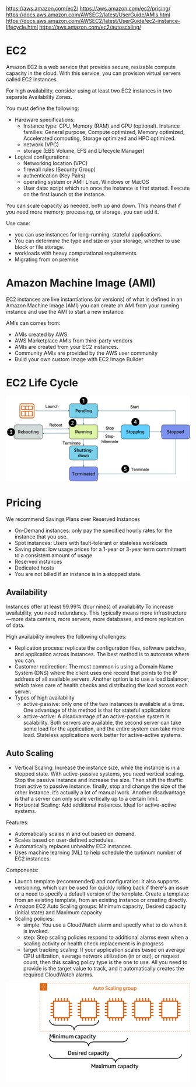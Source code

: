 https://aws.amazon.com/ec2/
https://aws.amazon.com/ec2/pricing/
https://docs.aws.amazon.com/AWSEC2/latest/UserGuide/AMIs.html
https://docs.aws.amazon.com/AWSEC2/latest/UserGuide/ec2-instance-lifecycle.html
https://aws.amazon.com/ec2/autoscaling/

# EC2
Amazon EC2 is a web service that provides secure, resizable compute capacity in the cloud. With this service, you can provision virtual servers called EC2 instances. 

For high availability, consider using at least two EC2 instances in two separate Availability Zones.

You must define the following: 
- Hardware specifications: 
    - Instance type: CPU, Memory (RAM) and GPU (optional). Instance families: General purpose, Compute optimized, Memory optimized, Accelerated computing, Storage optimized and HPC optimized.
    - network (VPC)
    - storage (EBS Volume, EFS and Lifecycle Manager)
- Logical configurations: 
    - Networking location (VPC)
    - firewall rules (Security Group)
    - authentication (Key Pairs)
    - operating system or AMI: Linux, Windows or MacOS
    - User data: script which run once the instance is first started. Execute on the first launch ot the instance.

You can scale capacity as needed, both up and down. This means that if you need more memory, processing, or storage, you can add it.

Use case:
- you can use instances for long-running, stateful applications.
- You can determine the type and size or your storage, whether to use block or file storage.
- workloads with heavy computational requirements.
- Migrating from on premise

# Amazon Machine Image (AMI)
EC2 instances are live instantiations (or versions) of what is defined in an Amazon Machine Image (AMI)
you can create an AMI from your running instance and use the AMI to start a new instance.

AMIs can comes from:
- AMIs created by AWS
- AWS Marketplace AMIs from third-party vendors
- AMIs are created from your EC2 instances.
- Community AMIs are provided by the AWS user community
- Build your own custom image with EC2 Image Builder

# EC2 Life Cycle
![LifeCycle](/img/lifecycle2.png)

# Pricing
We recommend Savings Plans over Reserved Instances

- On-Demand instances: only pay the specified hourly rates for the instance that you use.
- Spot instances: Users with fault-tolerant or stateless workloads    
- Saving plans:  low usage prices for a 1-year or 3-year term commitment to a consistent amount of usage
- Reserved instances
- Dedicated hosts
- You are not billed if an instance is in a stopped state.

## Availability

Instances offer at least 99.99% (four nines) of availability
To increase availability, you need redundancy. This typically means more infrastructure—more data centers, more servers, more databases, and more replication of data. 

High availability involves the following challenges:
- Replication process: replicate the configuration files, software patches, and application across instances. The best method is to automate where you can.
- Customer redirection:  The most common is using a Domain Name System (DNS) where the client uses one record that points to the IP address of all available servers. Another option is to use a load balancer, which takes care of health checks and distributing the load across each server.
- Types of high availability
    - active-passive: only one of the two instances is available at a time. One advantage of this method is that for stateful applications 
    - active-active: A disadvantage of an active-passive system is scalability. Both servers are available, the second server can take some load for the application, and the entire system can take more load. Stateless applications work better for active-active systems.

## Auto Scaling

- Vertical Scaling: Increase the instance size, while the instance is in a stopped state. With active-passive systems, you need vertical scaling. 
Stop the passive instance and increase the size. Then shift the tfraffic from active to passive instance. finally, stop and change the size of the other instance.
it’s actually a lot of manual work. Another disadvantage is that a server can only scale vertically up to a certain limit.
- Horizontal Scaling: Add additional instances. Ideal for active-active systems.

Features:
- Automatically scales in and out based on demand.
- Scales based on user-defined schedules.
- Automatically replaces unhealthy EC2 instances.
- Uses machine learning (ML) to help schedule the optimum number of EC2 instances.

Components:
- Launch template (recommended) and configuratios: It also supports versioning, which can be used for quickly rolling back if there's an issue or a need to specify a default version of the template. Create a template: from an existing template, from an existing instance or creating directly.
- Amazon EC2 Auto Scaling groups: Minimum capacity, Desired capacity (initial state) and Maximum capacity
- Scaling policies:
    - simple: You use a CloudWatch alarm and specify what to do when it is invoked.
    - step: Step scaling policies respond to additional alarms even when a scaling activity or health check replacement is in progress
    - target tracking scaling: If your application scales based on average CPU utilization, average network utilization (in or out), or request count, then this scaling policy type is the one to use. All you need to provide is the target value to track, and it automatically creates the required CloudWatch alarms.

![autoscaling](/img/auto_scaling_group.png)